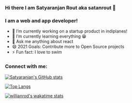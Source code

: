 ### Hi there I am Satyaranjan Rout aka satanrout 👋

### I am a web and app developer!
- 🔭 I’m currently working on a startup product in indiplanes!
- 🌱 I’m currently learning everything 😁
- 💬 Ask me anything about react
- 😄 2021 Goals: Contribute more to Open Source projects
- ⚡ Fun fact: I love to swim

### Connect with me:

[![Satyaranjan's GitHub stats](https://github-readme-stats.vercel.app/api?username=satanrout&count_private=true&show_icons=true)](https://github.com/anuraghazra/github-readme-stats)

[![Top Langs](https://github-readme-stats.vercel.app/api/top-langs/?username=satanrout&langs_count=8&layout=compact)](https://github.com/anuraghazra/github-readme-stats)

[![willianrod's wakatime stats](https://github-readme-stats.vercel.app/api/wakatime?username=satanrout&layout=compact)](https://github.com/anuraghazra/github-readme-stats)

